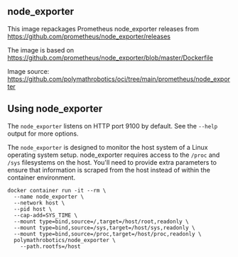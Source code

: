 node_exporter
-------------
This image repackages Prometheus node_exporter releases from
https://github.com/prometheus/node_exporter/releases

The image is based on
https://github.com/prometheus/node_exporter/blob/master/Dockerfile

Image source: https://github.com/polymathrobotics/oci/tree/main/prometheus/node_exporter

Using node_exporter
-------------------
The `node_exporter` listens on HTTP port 9100 by default. See the `--help`
output for more options.

The `node_exporter` is designed to monitor the host system of a Linux
operating system setup. node_exporter requires access to the `/proc`
and `/sys` filesystems on the host. You'll need to provide extra parameters
to ensure that information is scraped from the host instead of within
the container environment.

```
docker container run -it --rm \
  --name node_exporter \
  --network host \
  --pid host \
  --cap-add=SYS_TIME \
  --mount type=bind,source=/,target=/host/root,readonly \
  --mount type=bind,source=/sys,target=/host/sys,readonly \
  --mount type=bind,source=/proc,target=/host/proc,readonly \
  polymathrobotics/node_exporter \
    --path.rootfs=/host
```
